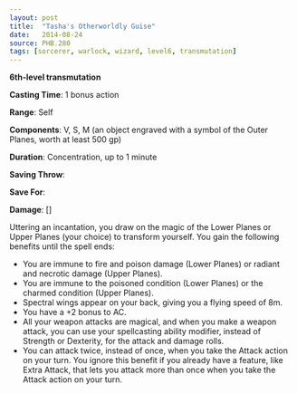 ```yaml
---
layout: post
title:  "Tasha's Otherworldly Guise"
date:   2014-08-24
source: PHB.280
tags: [sorcerer, warlock, wizard, level6, transmutation]
---
```


**6th-level transmutation**

**Casting Time**: 1 bonus action

**Range**: Self

**Components**: V, S, M (an object engraved with a symbol of the Outer Planes, worth at least 500 gp)

**Duration**: Concentration, up to 1 minute

**Saving Throw**:

**Save For**:

**Damage**: []

Uttering an incantation, you draw on the magic of the Lower Planes or Upper Planes (your choice) to transform yourself. You gain the following benefits until the spell ends:

* You are immune to fire and poison damage (Lower Planes) or radiant and necrotic damage (Upper Planes).
* You are immune to the poisoned condition (Lower Planes) or the charmed condition (Upper Planes).
* Spectral wings appear on your back, giving you a flying speed of 8m.
* You have a +2 bonus to AC.
* All your weapon attacks are magical, and when you make a weapon attack, you can use your spellcasting ability modifier, instead of Strength or Dexterity, for the attack and damage rolls.
* You can attack twice, instead of once, when you take the Attack action on your turn. You ignore this benefit if you already have a feature, like Extra Attack, that lets you attack more than once when you take the Attack action on your turn.